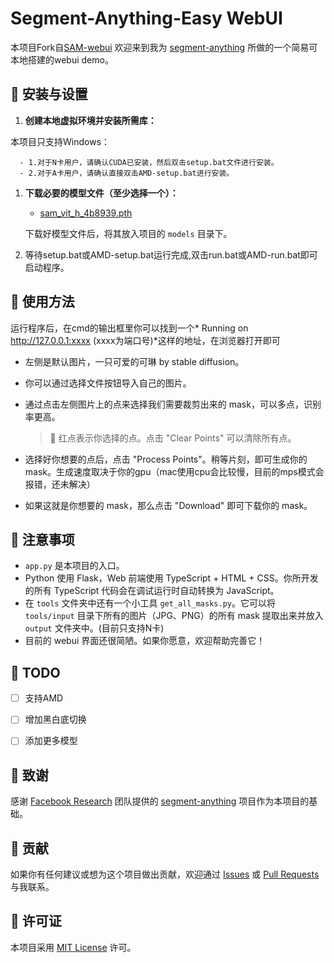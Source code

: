 # Segment-Anything-Easy WebUI 
本项目Fork自[SAM-webui](https://github.com/varhuman/SAM-webui)
欢迎来到我为 [segment-anything](https://github.com/facebookresearch/segment-anything) 所做的一个简易可本地搭建的webui demo。

## 🚀 安装与设置

1. **创建本地虚拟环境并安装所需库：**

本项目只支持Windows：

      - 1.对于N卡用户，请确认CUDA已安装，然后双击setup.bat文件进行安装。
      - 2.对于A卡用户，请确认直接双击AMD-setup.bat进行安装。

1. **下载必要的模型文件（至少选择一个）：**

    - [sam_vit_h_4b8939.pth](https://dl.fbaipublicfiles.com/segment_anything/sam_vit_h_4b8939.pth)


    下载好模型文件后，将其放入项目的 `models` 目录下。

2. 等待setup.bat或AMD-setup.bat运行完成,双击run.bat或AMD-run.bat即可启动程序。

## 🎨 使用方法
运行程序后，在cmd的输出框里你可以找到一个* Running on http://127.0.0.1:xxxx (xxxx为端口号)*这样的地址，在浏览器打开即可


- 左侧是默认图片，一只可爱的可琳 by stable diffusion。
- 你可以通过选择文件按钮导入自己的图片。
- 通过点击左侧图片上的点来选择我们需要裁剪出来的 mask，可以多点，识别率更高。


    > 🔴 红点表示你选择的点。点击 "Clear Points" 可以清除所有点。

- 选择好你想要的点后，点击 "Process Points"。稍等片刻，即可生成你的 mask。生成速度取决于你的gpu（mac使用cpu会比较慢，目前的mps模式会报错，还未解决）



- 如果这就是你想要的 mask，那么点击 "Download" 即可下载你的 mask。



## 📝 注意事项

- `app.py` 是本项目的入口。
- Python 使用 Flask，Web 前端使用 TypeScript + HTML + CSS。你所开发的所有 TypeScript 代码会在调试运行时自动转换为 JavaScript。
- 在 `tools` 文件夹中还有一个小工具 `get_all_masks.py`。它可以将 `tools/input` 目录下所有的图片（JPG、PNG）的所有 mask 提取出来并放入 `output` 文件夹中。(目前只支持N卡)
- 目前的 webui 界面还很简陋。如果你愿意，欢迎帮助完善它！

## 📓 TODO

- [ ] 支持AMD
- [ ] 增加黑白底切换
- [ ] 添加更多模型



## 🌟 致谢

感谢 [Facebook Research](https://github.com/facebookresearch) 团队提供的 [segment-anything](https://github.com/facebookresearch/segment-anything) 项目作为本项目的基础。

## 🤝 贡献

如果你有任何建议或想为这个项目做出贡献，欢迎通过 [Issues](https://github.com/varhuman/SAM-webui/issues) 或 [Pull Requests](https://github.com/varhuman/SAM-webui/pulls) 与我联系。

## 📄 许可证

本项目采用 [MIT License](LICENSE) 许可。